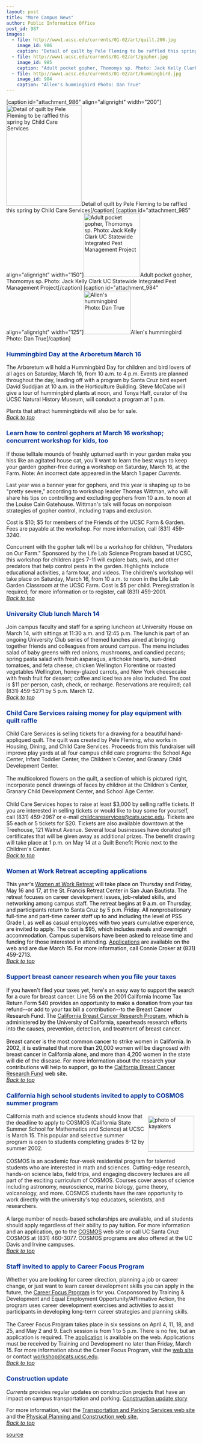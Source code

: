```yaml
---
layout: post
title: "More Campus News"
author: Public Information Office
post_id: 987
images:
  - file: http://www1.ucsc.edu/currents/01-02/art/quilt.200.jpg
    image_id: 986
    caption: "Detail of quilt by Pele Fleming to be raffled this spring by Child Care Services"
  - file: http://www1.ucsc.edu/currents/01-02/art/gopher.jpg
    image_id: 985
    caption: "Adult pocket gopher, Thomomys sp. Photo: Jack Kelly Clark UC Statewide Integrated Pest Management Project"
  - file: http://www1.ucsc.edu/currents/01-02/art/hummingbird.jpg
    image_id: 984
    caption: "Allen's hummingbird Photo: Dan True"
---
```


[caption id="attachment_986" align="alignright" width="200"]<a href="http://localhost/mysite/wp-content/uploads/2002/03/quilt.200.jpg"><img class="size-full wp-image-986" src="http://localhost/mysite/wp-content/uploads/2002/03/quilt.200.jpg" alt="Detail of quilt by Pele Fleming to be raffled this spring by Child Care Services" width="200" height="267" /></a>Detail of quilt by Pele Fleming to be raffled this spring by Child Care Services[/caption]
[caption id="attachment_985" align="alignright" width="150"]<a href="http://localhost/mysite/wp-content/uploads/2002/03/gopher.jpg"><img class="size-full wp-image-985" src="http://localhost/mysite/wp-content/uploads/2002/03/gopher.jpg" alt="Adult pocket gopher, Thomomys sp. Photo: Jack Kelly Clark UC Statewide Integrated Pest Management Project" width="150" height="168" /></a>Adult pocket gopher, Thomomys sp. Photo: Jack Kelly Clark UC Statewide Integrated Pest Management Project[/caption]
[caption id="attachment_984" align="alignright" width="125"]<a href="http://localhost/mysite/wp-content/uploads/2002/03/hummingbird.jpg"><img class="size-full wp-image-984" src="http://localhost/mysite/wp-content/uploads/2002/03/hummingbird.jpg" alt="Allen's hummingbird Photo: Dan True" width="125" height="115" /></a>Allen's hummingbird Photo: Dan True[/caption]
<h3>
  <a name="Hummingbird" id="Hummingbird"></a><font color="#003399"><b>Hummingbird Day at the Arboretum March 16</b></font>
</h3>The Arboretum will hold a Hummingbird Day for children and bird lovers of all ages on Saturday, March 16, from 10 a.m. to 4 p.m. Events are planned throughout the day, leading off with a program by Santa Cruz bird expert David Suddjian at 10 a.m. in the Horticulture Building. Steve McCabe will give a tour of hummingbird plants at noon, and Tonya Haff, curator of the UCSC Natural History Museum, will conduct a program at 1 p.m.
<p>
  Plants that attract hummingbirds will also be for sale.<font color="#993300"><br></font><a href="#Hummingbird"><i>Back to top</i></a>
</p>
<h3>
  <a name="Learn" id="Learn"></a><font color="#003399">Learn how to control gophers at March 16 workshop; concurrent workshop for kids, too</font>
</h3>If those telltale mounds of freshly upturned earth in your garden make you hiss like an agitated house cat, you'll want to learn the best ways to keep your garden gopher-free during a workshop on Saturday, March 16, at the Farm. Note: An incorrect date appeared in the March 1 paper <i>Currents.</i>
<p>
  Last year was a banner year for gophers, and this year is shaping up to be "pretty severe," according to workshop leader Thomas Wittman, who will share his tips on controlling and excluding gophers from 10 a.m. to noon at the Louise Cain Gatehouse. Wittman's talk will focus on nonpoison strategies of gopher control, including traps and exclusion.
</p>
<p>
  Cost is $10; $5 for members of the Friends of the UCSC Farm &amp; Garden. Fees are payable at the workshop. For more information, call (831) 459-3240.
</p>
<p>
  Concurrent with the gopher talk will be a workshop for children, "Predators on Our Farm." Sponsored by the Life Lab Science Program based at UCSC, this workshop for children ages 7-11 will explore bats, owls, and other predators that help control pests in the garden. Highlights include educational activities, a farm tour, and videos. The children's workshop will take place on Saturday, March 16, from 10 a.m. to noon in the Life Lab Garden Classroom at the UCSC Farm. Cost is $5 per child. Preregistration is required; for more information or to register, call (831) 459-2001.<br>
  <a href="#Hummingbird"><i>Back to top</i></a>
</p>
<h3>
  <a name="University" id="University"></a><font color="#003399">University Club lunch March 14</font>
</h3>
<p>
  Join campus faculty and staff for a spring luncheon at University House on March 14, with sittings at 11:30 a.m. and 12:45 p.m. The lunch is part of an ongoing University Club series of themed lunches aimed at bringing together friends and colleagues from around campus. The menu includes salad of baby greens with red onions, mushrooms, and candied pecans; spring pasta salad with fresh asparagus, artichoke hearts, sun-dried tomatoes, and feta cheese; chicken Wellington Florentine or roasted vegetables Wellington, honey-glazed carrots, and New York cheesecake with fresh fruit for dessert; coffee and iced tea are also included. The cost is $11 per person, cash, check, or recharge. Reservations are required; call (831) 459-5271 by 5 p.m. March 12.<br>
  <a href="#Hummingbird"><i>Back to top</i></a>
</p>
<h3>
  <a name="Child" id="Child"></a><font color="#003399"><b>Child Care Services raising money for play equipment with quilt raffle</b></font>
</h3>Child Care Services is selling tickets for a drawing for a beautiful hand-appliqued quilt. The quilt was created by Pele Fleming, who works in Housing, Dining, and Child Care Services. Proceeds from this fundraiser will improve play yards at all four campus child care programs: the School Age Center, Infant Toddler Center, the Children's Center, and Granary Child Development Center.<br>
<br>
The multicolored flowers on the quilt, a section of which is pictured right, incorporate pencil drawings of faces by children at the Children's Center, Granary Child Development Center, and School Age Center.<br>
<br>
Child Care Services hopes to raise at least $3,000 by selling raffle tickets. If you are interested in selling tickets or would like to buy some for yourself, call (831) 459-2967 or e-mail <a href="mailto:childcareservices@cats.ucsc.edu">childcareservices@cats.ucsc.edu</a>. Tickets are $5 each or 5 tickets for $20. Tickets are also available downtown at the Treehouse, 121 Walnut Avenue. Several local businesses have donated gift certificates that will be given away as additional prizes. The benefit drawing will take place at 1 p.m. on May 14 at a Quilt Benefit Picnic next to the Children's Center. <font color="#993300"><br></font><a href="#Hummingbird"><i>Back to top</i></a>
<h3>
  <a name="Women" id="Women"></a><font color="#003399">Women at Work Retreat accepting applications</font>
</h3>
<p>
  <font color="#000000">This year's</font> <a href="http://www2.ucsc.edu/womenatwork/">Women at Work Retreat</a> <font color="#000000">will take place on Thursday and Friday, May 16 and 17, at the St. Francis Retreat Center in San Juan Bautista. The retreat focuses on career development issues, job-related skills, and networking among campus staff. The retreat begins at 9 a.m. on Thursday, and participants return to Santa Cruz by 5 p.m. Friday. All nonprobationary full-time and part-time career staff up to and including the level of PSS Grade I, as well as casual employees with two years cumulative experience, are invited to apply. The cost is $95, which includes meals and overnight accommodation. Campus supervisors have been asked to release time and funding for those interested in attending.</font> <a href="http://www2.ucsc.edu/womenatwork/R2002/application02.htm">Applications</a> <font color="#000000">are available on the web and are due March 15. For more information, call Connie Croker at (831) 459-2713.<br></font><a href="#Hummingbird"><i>Back to top</i></a>
</p>
<h3>
  <a name="Support" id="Support"></a><font color="#003399">Support breast cancer research when you file your taxes</font>
</h3>
<p>
  <font color="#000000">If you haven't filed your taxes yet, here's an easy way to support the search for a cure for breast cancer. Line 56 on the 2001 California Income Tax Return Form 540 provides an opportunity to make a donation from your tax refund--or add to your tax bill a contribution--to the Breast Cancer Research Fund. The</font> <a href="http://www.ucop.edu/srphome/bcrp/">California Breast Cancer Research Program,</a> <font color="#000000">which is administered by the University of California, spearheads research efforts into the causes, prevention, detection, and treatment of breast cancer.<br>
  <br>
  Breast cancer is the most common cancer to strike women in California. In 2002, it is estimated that more than 20,000 women will be diagnosed with breast cancer in California alone, and more than 4,200 women in the state will die of the disease. For more information about the research your contributions will help to support, go to the</font> <a href="http://www.ucop.edu/srphome/bcrp/">California Breast Cancer Research Fund</a> <font color="#000000">web site.<br></font><a href="#Hummingbird"><i>Back to top</i></a>
</p>
<h3>
  <a name="California" id="California"></a><font color="#003399">California high school students invited to apply to COSMOS summer program</font>
</h3>
<p>
  <img align="right" alt="photo of kayakers" border="0" height="95" hspace="4" src="../art/cosmos_kayakers.jpg" vspace="8" width="123">California math and science students should know that the deadline to apply to COSMOS (California State Summer School for Mathematics and Science) at UCSC is March 15. This popular and selective summer program is open to students completing grades 8-12 by summer 2002.<br>
  <br>
  COSMOS is an academic four-week residential program for talented students who are interested in math and sciences. Cutting-edge research, hands-on science labs, field trips, and engaging discovery lectures are all part of the exciting curriculum of COSMOS. Courses cover areas of science including astronomy, neuroscience, marine biology, game theory, volcanology, and more. COSMOS students have the rare opportunity to work directly with the university's top educators, scientists, and researchers.<br>
  <br>
  A large number of needs-based scholarships are available, and all students should apply regardless of their ability to pay tuition. For more information and an application, go to the <a href="http://www.epc.ucsc.edu/COSMOS">COSMOS</a> web site or call UC Santa Cruz COSMOS at (831) 460-3077. COSMOS programs are also offered at the UC Davis and Irvine campuses.<br>
  <a href="#Hummingbird"><i>Back to top</i></a>
</p>
<h3>
  <a name="Staff" id="Staff"></a><font color="#003399">Staff invited to apply to Career Focus Program</font>
</h3>
<p>
  Whether you are looking for career direction, planning a job or career change, or just want to learn career development skills you can apply in the future, the <a href="http://www2.ucsc.edu/train-dev/td/Winter%202002/CFPwinter.html">Career Focus Program</a> is for you. Cosponsored by Training &amp; Development and Equal Employment Opportunity/Affirmative Action, the program uses career development exercises and activities to assist participants in developing long-term career strategies and planning skills.<br>
  <br>
  The Career Focus Program takes place in six sessions on April 4, 11, 18, and 25, and May 2 and 9. Each session is from 1 to 5 p.m. There is no fee, but an application is required. The <a href="http://www2.ucsc.edu/train-dev/td/CFP_App.pdf">application</a> is available on the web. Applications must be received by Training and Development no later than Friday, March 15. For more information about the Career Focus Program, visit the <a href="http://www2.ucsc.edu/train-dev/td/Winter%202002/CFPwinter.html">web site</a> or contact <a href="mailto:workshop@cats.ucsc.edu">workshop@cats.ucsc.edu</a>.<font color="#993300"><br></font><a href="#Hummingbird"><i>Back to top</i></a>
</p>
<h3>
  <a name="Construction" id="Construction"></a><font color="#003399">Construction update</font>
</h3>
<p>
  <i>Currents</i> provides regular updates on construction projects that have an impact on campus transportation and parking. <a href="../../construction.html">Construction update story</a>
</p>
<p>
  For more information, visit the <a href="http://www2.ucsc.edu/taps/">Transportation and Parking Services web site</a> and the <a href="http://www2.ucsc.edu/ppc/">Physical Planning and Construction web site.<br></a><a href="#Hummingbird"><i>Back to top</i></a>
</p>
<p>

[source](http://www1.ucsc.edu/currents/01-02/03-11/morenews.html "Permalink to morenews")
